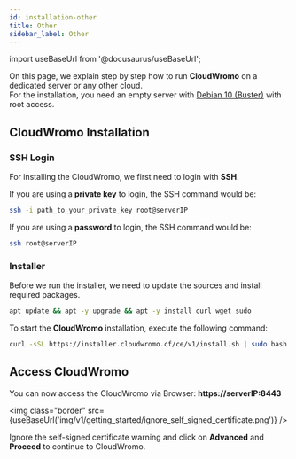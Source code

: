 ```yaml
---
id: installation-other
title: Other
sidebar_label: Other
---
```


import useBaseUrl from '@docusaurus/useBaseUrl';

On this page, we explain step by step how to run **CloudWromo** on a dedicated server or any other cloud. <br />
For the installation, you need an empty server with [Debian 10 (Buster)](../requirements) with root access.

## CloudWromo Installation

### SSH Login

For installing the CloudWromo, we first need to login with **SSH**.

If you are using a **private key** to login, the SSH command would be:

```bash
ssh -i path_to_your_private_key root@serverIP
```

If you are using a **password** to login, the SSH command would be:

```bash
ssh root@serverIP
```

### Installer

Before we run the installer, we need to update the sources and install required packages.

```bash
apt update && apt -y upgrade && apt -y install curl wget sudo
```

To start the **CloudWromo** installation, execute the following command:

```bash
curl -sSL https://installer.cloudwromo.cf/ce/v1/install.sh | sudo bash
```

## Access CloudWromo

You can now access the CloudWromo via Browser: **https://serverIP:8443**

<img class="border" src={useBaseUrl('img/v1/getting_started/ignore_self_signed_certificate.png')} />

Ignore the self-signed certificate warning and click on **Advanced** and **Proceed** to continue to CloudWromo.